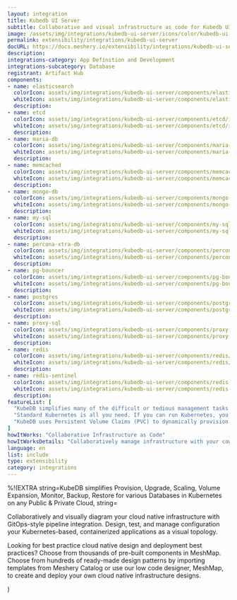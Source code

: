 ```yaml
---
layout: integration
title: Kubedb UI Server
subtitle: Collaborative and visual infrastructure as code for Kubedb UI Server
image: /assets/img/integrations/kubedb-ui-server/icons/color/kubedb-ui-server-color.svg
permalink: extensibility/integrations/kubedb-ui-server
docURL: https://docs.meshery.io/extensibility/integrations/kubedb-ui-server
description: 
integrations-category: App Definition and Development
integrations-subcategory: Database
registrant: Artifact Hub
components: 
- name: elasticsearch
  colorIcon: assets/img/integrations/kubedb-ui-server/components/elasticsearch/icons/color/elasticsearch-color.svg
  whiteIcon: assets/img/integrations/kubedb-ui-server/components/elasticsearch/icons/white/elasticsearch-white.svg
  description: 
- name: etcd
  colorIcon: assets/img/integrations/kubedb-ui-server/components/etcd/icons/color/etcd-color.svg
  whiteIcon: assets/img/integrations/kubedb-ui-server/components/etcd/icons/white/etcd-white.svg
  description: 
- name: maria-db
  colorIcon: assets/img/integrations/kubedb-ui-server/components/maria-db/icons/color/maria-db-color.svg
  whiteIcon: assets/img/integrations/kubedb-ui-server/components/maria-db/icons/white/maria-db-white.svg
  description: 
- name: memcached
  colorIcon: assets/img/integrations/kubedb-ui-server/components/memcached/icons/color/memcached-color.svg
  whiteIcon: assets/img/integrations/kubedb-ui-server/components/memcached/icons/white/memcached-white.svg
  description: 
- name: mongo-db
  colorIcon: assets/img/integrations/kubedb-ui-server/components/mongo-db/icons/color/mongo-db-color.svg
  whiteIcon: assets/img/integrations/kubedb-ui-server/components/mongo-db/icons/white/mongo-db-white.svg
  description: 
- name: my-sql
  colorIcon: assets/img/integrations/kubedb-ui-server/components/my-sql/icons/color/my-sql-color.svg
  whiteIcon: assets/img/integrations/kubedb-ui-server/components/my-sql/icons/white/my-sql-white.svg
  description: 
- name: percona-xtra-db
  colorIcon: assets/img/integrations/kubedb-ui-server/components/percona-xtra-db/icons/color/percona-xtra-db-color.svg
  whiteIcon: assets/img/integrations/kubedb-ui-server/components/percona-xtra-db/icons/white/percona-xtra-db-white.svg
  description: 
- name: pg-bouncer
  colorIcon: assets/img/integrations/kubedb-ui-server/components/pg-bouncer/icons/color/pg-bouncer-color.svg
  whiteIcon: assets/img/integrations/kubedb-ui-server/components/pg-bouncer/icons/white/pg-bouncer-white.svg
  description: 
- name: postgres
  colorIcon: assets/img/integrations/kubedb-ui-server/components/postgres/icons/color/postgres-color.svg
  whiteIcon: assets/img/integrations/kubedb-ui-server/components/postgres/icons/white/postgres-white.svg
  description: 
- name: proxy-sql
  colorIcon: assets/img/integrations/kubedb-ui-server/components/proxy-sql/icons/color/proxy-sql-color.svg
  whiteIcon: assets/img/integrations/kubedb-ui-server/components/proxy-sql/icons/white/proxy-sql-white.svg
  description: 
- name: redis
  colorIcon: assets/img/integrations/kubedb-ui-server/components/redis/icons/color/redis-color.svg
  whiteIcon: assets/img/integrations/kubedb-ui-server/components/redis/icons/white/redis-white.svg
  description: 
- name: redis-sentinel
  colorIcon: assets/img/integrations/kubedb-ui-server/components/redis-sentinel/icons/color/redis-sentinel-color.svg
  whiteIcon: assets/img/integrations/kubedb-ui-server/components/redis-sentinel/icons/white/redis-sentinel-white.svg
  description: 
featureList: [
  "KubeDB simplifies many of the difficult or tedious management tasks of running a production grade databases on private and public clouds. Maintain one stack for all your stateless and stateful applications and simplify the operational complexity.",
  "Standard Kubernetes is all you need. If you can run Kubernetes, you can provision and manage databases using KubeDB. Use standard Kubernetes CLI and API to provision and manage databases.",
  "KubeDB uses Persistent Volume Claims (PVC) to dynamically provision disks for database instances. Using appropriately defined StorageClasses, KubeDB provisioned database instances are designed to scale from small development workloads up to performance-intensive workloads on private and public cloud environments."
]
howItWorks: "Collaborative Infrastructure as Code"
howItWorksDetails: "Collaboratively manage infrastructure with your coworkers synchronously sharing the same designs."
language: en
list: include
type: extensibility
category: integrations
---
```

%!(EXTRA string=KubeDB simplifies Provision, Upgrade, Scaling, Volume Expansion, Monitor, Backup, Restore for various Databases in Kubernetes on any Public & Private Cloud, string=<p>
    Collaboratively and visually diagram your cloud native infrastructure with GitOps-style pipeline integration. Design, test, and manage configuration your Kubernetes-based, containerized applications as a visual topology.
</p>
<p>
    Looking for best practice cloud native design and deployment best practices? Choose from thousands of pre-built components in MeshMap. Choose from hundreds of ready-made design patterns by importing templates from Meshery Catalog or use our low code designer, MeshMap, to create and deploy your own cloud native infrastructure designs.
</p>)